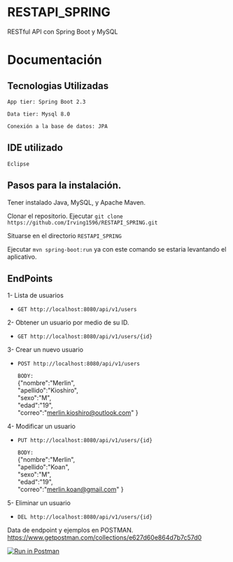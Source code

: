 # RESTAPI_SPRING
RESTful API con Spring Boot y MySQL
# Documentación
## Tecnologias Utilizadas
`App tier: Spring Boot 2.3` 

`Data tier: Mysql 8.0` 

`Conexión a la base de datos: JPA `

## IDE utilizado

`Eclipse`

 ## Pasos para la instalación. 
 
Tener instalado Java, MySQL, y Apache Maven. 

Clonar el repositorio. Ejecutar `git clone https://github.com/Irving1596/RESTAPI_SPRING.git`   

Situarse en el directorio `RESTAPI_SPRING`   

Ejecutar  `mvn spring-boot:run` ya con este comando se estaria levantando el aplicativo. 

## EndPoints 

1- Lista de usuarios
- `GET http://localhost:8080/api/v1/users`

2- Obtener un usuario por medio de su ID.
- `GET http://localhost:8080/api/v1/users/{id}`

3- Crear un nuevo usuario
- `POST http://localhost:8080/api/v1/users`

   `BODY:`    
    {"nombre":"Merlin",  
    "apellido":"Kioshiro",  
    "sexo":"M",  
    "edad":"19",  
    "correo":"merlin.kioshiro@outlook.com"
    }
    
4- Modificar un usuario
- `PUT http://localhost:8080/api/v1/users/{id}`

   `BODY:`    
    {"nombre":"Merlin",  
    "apellido":"Koan",  
    "sexo":"M",  
    "edad":"19",  
    "correo":"merlin.koan@gmail.com"
    }

5- Eliminar un usuario
- `DEL http://localhost:8080/api/v1/users/{id}`

Data de endpoint y ejemplos en POSTMAN.   
https://www.getpostman.com/collections/e627d60e864d7b7c57d0

[![Run in Postman](https://run.pstmn.io/button.svg)](https://app.getpostman.com/run-collection/e627d60e864d7b7c57d0)



